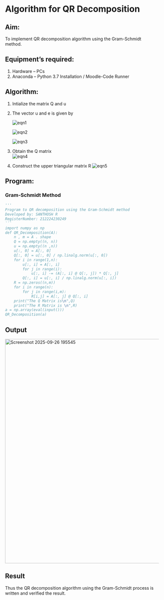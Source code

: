 # Algorithm for QR Decomposition
## Aim:
To implement QR decomposition algorithm using the Gram-Schmidt method.
## Equipment’s required:
1.	Hardware – PCs
2.	Anaconda – Python 3.7 Installation / Moodle-Code Runner
## Algorithm:
1.	Intialize the matrix Q and u
2.	The vector u and e is given by

    ![eqn1](./ex4.jpg)

    ![eqn2](./ex6.jpg)

    ![eqn3](./ex3.jpg)

3.	Obtain the Q matrix   
    ![eqn4](./ex1.jpg)
4.	Construct the upper triangular matrix R
    ![eqn5](./ex2.jpg)



## Program:
### Gram-Schmidt Method
~~~python
''' 
Program to QR decomposition using the Gram-Schmidt method
Developed by: SANTHOSH R
RegisterNumber: 212224230249
```
import numpy as np
def QR_Decomposition(A):
    n , m = A . shape
    Q = np.empty((n, n))
    u = np.empty((n ,n))
    u[:, 0] = A[:, 0]
    Q[:, 0] = u[:, 0] / np.linalg.norm(u[:, 0])
    for i in range(1,n):
        u[:, i] = A[:, i]
        for j in range(i):
            u[:, i] -= (A[:, i] @ Q[:, j]) * Q[:, j]
        Q[:, i] = u[:, i] / np.linalg.norm(u[:, i])
    R = np.zeros((n,m))
    for i in range(n):
        for j in range(i,m):
            R[i,j] = A[:, j] @ Q[:, i]
    print("The Q Matrix is\n",Q)
    print("The R Matrix is \n",R)
a = np.array(eval(input()))
QR_Decomposition(a)

~~~

## Output

<img width="1515" height="733" alt="Screenshot 2025-09-26 195545" src="https://github.com/user-attachments/assets/e6e59fb7-dfb2-4c02-86b8-0f13d068a73b" />

## Result
Thus the QR decomposition algorithm using the Gram-Schmidt process is written and verified the result.
